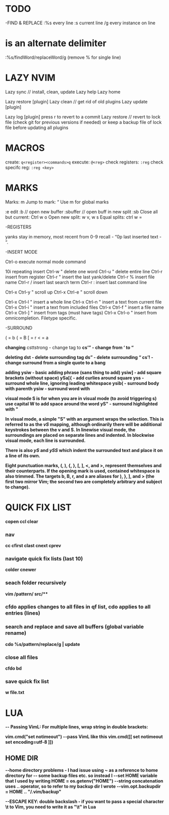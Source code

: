 # TODO

-FIND & REPLACE
:%s every line
:s current line
/g every instance on line

# is an alternate delimiter

:%s/findWord/replaceWord/g (remove % for single line)

# LAZY NVIM
Lazy sync // install, clean, update
Lazy help
Lazy home

Lazy restore [plugin]
Lazy clean  // get rid of old plugins
Lazy update [plugin]

Lazy log [plugin]
    press r to revert to a commit
Lazy restore  // revert to lock file (check git for previous versions if needed)
    or keep a backup file of lock file before updating all plugins

# MACROS

create: `q<register><commands>q`
execute: `@<reg>`
check registers: `:reg`
check specifc reg: `:reg <key>`

# MARKS

Marks: m <key>
Jump to mark: “ <key>
Use m <capital keys> for global marks

:e edit
:b // open new buffer
:sbuffer <nameORnum> // open buff in new split
:sb
Close all but current: Ctrl w o
Open new split: w v, w s
Equal splits: ctrl w =

-REGISTERS

yanks stay in memory, most recent from 0-9
recall - “0p
last inserted text - “.

-INSERT MODE

Ctrl-o       execute normal mode command

10i          repeating insert
Ctrl-w      " delete one word
Ctrl-u      " delete entire line
Ctrl-r      insert from register
Ctrl-r "    insert the last yank/delete
Ctrl-r %    insert file name
Ctrl-r /    insert last search term
Ctrl-r :    insert last command line

Ctrl-x Ctrl-y   " scroll up
Ctrl-x Ctrl-e   " scroll down


Ctrl-x Ctrl-l   " insert a whole line
Ctrl-x Ctrl-n   " insert a text from current file
Ctrl-x Ctrl-i   " insert a text from included files
Ctrl-x Ctrl-f   " insert a file name
Ctrl-x Ctrl-]   " insert from tags (must have tags)
Ctrl-x Ctrl-o   " insert from omnicompletion. Filetype specific.


-SURROUND


( = b
{ = B
[ = r
< = a

**changing**
csttstrong - change tag to <strong>
cs’” - change from ‘ to “

**deleting**
dst - delete surrounding tag
ds” - delete surrounding “
cs’! - change surround from a single quote to a bang

**adding**
ysiw - basic adding phrase (sans thing to add)
ysiw] - add square brackets (without space)
ySa[{ - add curlies around square
yss - surround whole line, ignoring leading whitespace
ysib( - surround body with parenth
ysiw<tag> - surround word with <tag>

**visual mode**
S is for when you are in visual mode (to avoid triggering s)
use capital W to add space around the word
yS"  -  surround highlighted with "

In visual mode, a simple "S" with an argument wraps the selection.  This is
referred to as the *vS* mapping, although ordinarily there will be
additional keystrokes between the v and S.  In linewise visual mode, the
surroundings are placed on separate lines and indented.  In blockwise visual
mode, each line is surrounded.

There is also *yS* and *ySS* which indent the surrounded text and place it
on a line of its own.

Eight punctuation marks, (, ), {, }, [, ], <, and >, represent themselves
and their counterparts.  If the opening mark is used, contained whitespace is
also trimmed.  The targets b, B, r, and a are aliases for ), }, ], and >
(the first two mirror Vim; the second two are completely arbitrary and
subject to change).


# QUICK FIX LIST
copen
ccl  clear

### nav
cc <number>
cfirst
clast
cnext
cprev

### navigate quick fix lists (last 10)
colder
cnewer

### seach folder recursively
vim /pattern/ src/**

### cfdo applies changes to all files in qf list, cdo applies to all entries (lines)
### search and replace and save all buffers (global variable rename)
cdo %s/pattern/replace/g | update

### close all files
cfdo bd

### save quick fix list
w file.txt



# LUA

-- Passing VimL: For multiple lines, wrap string in double brackets:

vim.cmd("set notimeout") --pass VimL like this
vim.cmd([[
set notimeout
set encoding=utf-8
]])

## HOME DIR
--home directory problems - I had issue using ~ as a reference to home directory for
-- some backup files etc. so instead I
 --set HOME variable that I used by writing HOME = os.getenv("HOME")
--string concatenation uses .. operator, so to refer to my backup dir I wrote
 --vim.opt.backupdir = HOME .. "/.vim/backup"

--ESCAPE KEY: double backslash - if you want to pass a special character \t to Vim, you need to write it as "\\t" in Lua





